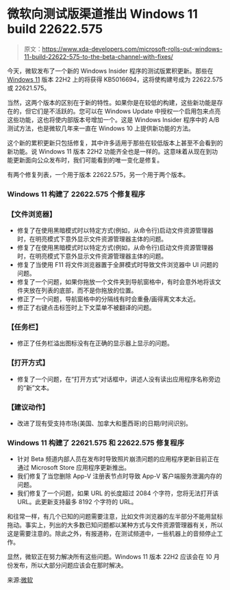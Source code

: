 # 微软向测试版渠道推出 Windows 11 build 22622.575

> 原文：<https://www.xda-developers.com/microsoft-rolls-out-windows-11-build-22622-575-to-the-beta-channel-with-fixes/>

今天，微软发布了一个新的 Windows Insider 程序的测试版累积更新。那些在 [Windows 11](https://www.xda-developers.com/windows-11/) 版本 22H2 上的将获得 KB5016694，这将使构建号成为 22622.575 或 22621.575。

当然，这两个版本的区别在于新的特性。如果你是在较低的构建，这些新功能是存在的，但它们是不活跃的。您可以在 Windows Update 中授权一个启用包来点亮这些功能，这也将使内部版本号增加一个。这是 Windows Insider 程序中的 A/B 测试方法，也是微软几年来一直在 Windows 10 上提供新功能的方法。

这个新的累积更新只包括修复，其中许多适用于那些在较低版本上甚至不会看到的新功能。说 Windows 11 版本 22H2 功能齐全也是一样的。这意味着从现在到功能更新面向公众发布时，我们可能看到的唯一变化是修复。

有两个修复列表，一个用于版本 22622.575，另一个用于两个版本。

### Windows 11 构建了 22622.575 个修复程序

### **【文件浏览器】**

*   修复了在使用黑暗模式时以特定方式(例如，从命令行)启动文件资源管理器时，在明亮模式下意外显示文件资源管理器主体的问题。
*   修复了在使用黑暗模式时以特定方式(例如，从命令行)启动文件资源管理器时，在明亮模式下意外显示文件资源管理器主体的问题。
*   修复了当使用 F11 将文件浏览器置于全屏模式时导致文件浏览器中 UI 问题的问题。
*   修复了一个问题，如果你拖放一个文件夹到导航窗格中，有时会意外地将该文件夹放在列表的底部，而不是你拖放的位置。
*   修正了一个问题，导航窗格中的分隔线有时会重叠/画得离文本太近。
*   修正了右键点击标签时上下文菜单不被翻译的问题。

### **【任务栏】**

*   修正了任务栏溢出图标没有在正确的显示器上显示的问题。

### **【打开方式】**

*   修复了一个问题，在“打开方式”对话框中，讲述人没有读出应用程序名称旁边的“新”文本。

### **【建议动作】**

*   改进了现有受支持市场(美国、加拿大和墨西哥)的日期/时间识别。

### Windows 11 构建了 22621.575 和 22622.575 修复程序

*   针对 Beta 频道内部人员在发布时导致照片崩溃问题的应用程序更新目前正在通过 Microsoft Store 应用程序更新推出。
*   我们修复了当您删除 App-V 注册表节点时导致 App-V 客户端服务泄漏内存的问题。
*   我们修复了一个问题，如果 URL 的长度超过 2084 个字符，您将无法打开该 URL。此更新支持最多 8192 个字符的 URL。

和往常一样，有几个已知的问题需要注意，比如文件浏览器的左半部分不能用鼠标拖动。事实上，列出的大多数已知问题都以某种方式与文件资源管理器有关，所以这是需要注意的。除此之外，有报道称，在测试频道中，一些机器上的音频停止工作。

显然，微软正在努力解决所有这些问题。Windows 11 版本 22H2 应该会在 10 月份发布，所以大部分问题应该会在那时解决。

来源:[微软](https://blogs.windows.com/windows-insider/2022/08/10/announcing-windows-11-insider-preview-build-22621-575-and-22622-575/)
